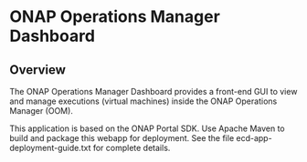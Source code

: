 # ONAP Operations Manager Dashboard

## Overview

The ONAP Operations Manager Dashboard provides a front-end GUI to view and
manage executions (virtual machines) inside the ONAP Operations Manager (OOM). 

This application is based on the ONAP Portal SDK.  Use Apache Maven to build 
and package this webapp for deployment.  See the file ecd-app-deployment-guide.txt 
for complete  details.
